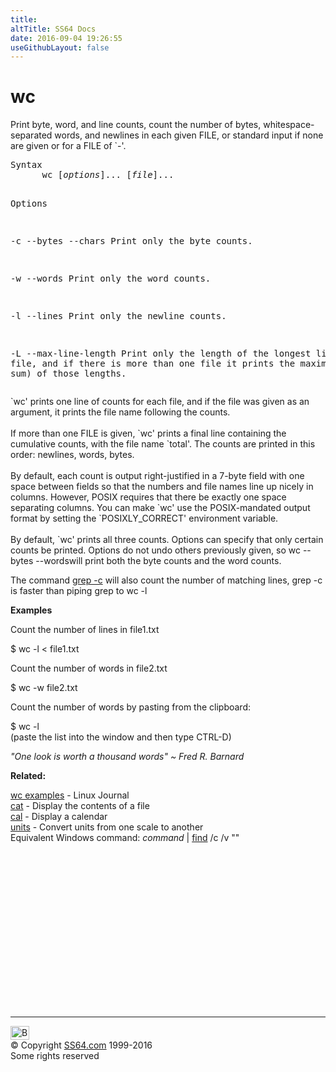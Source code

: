 ```yaml
---
title:
altTitle: SS64 Docs
date: 2016-09-04 19:26:55
useGithubLayout: false
---
```

<!-- #BeginLibraryItem "/Library/head_bash.lbi" --><!-- #EndLibraryItem --><h1>wc</h1> 
<p> Print byte, word, and line counts, count the number of bytes, 
  whitespace-separated words, and newlines in each given FILE, or standard input 
if none are given or for a FILE of `-'.</p>
<pre>Syntax
      wc [<i>options</i>]... [<i>file</i>]...

Options

   -c
   --bytes
   --chars
        Print only the byte counts.

   -w
   --words
        Print only the word counts.

   -l
   --lines
        Print only the newline counts.

   -L
   --max-line-length
        Print only the length of the longest line per file, 
        and if there is more than one file it prints the 
        maximum (not the sum) of those lengths. </pre>
<p> `wc' prints one line of counts for each file, and if the file 
  was given as an argument, it prints the file name following the counts. <br>
  <br>
  If more than one FILE is given, `wc' prints a final line containing the cumulative 
  counts, with the file name `total'. The counts are printed in this order: newlines, 
  words, bytes. <br>
  <br>
  By default, each count is output right-justified in a 7-byte field with one 
  space between fields so that the numbers and file names line up nicely in columns. 
  However, POSIX requires that there be exactly one space separating columns. 
  You can make `wc' use the POSIX-mandated output format by setting the `POSIXLY_CORRECT' 
  environment variable. <br>
  <br>
  By default, `wc' prints all three counts. Options can specify that only certain 
  counts be printed. Options do not undo others previously given, so <span class="code">wc --bytes --words</span>will print both the byte counts and the word counts. </p>
<p>The command <a href="grep.html">grep -c</a>  will also count the number of matching lines, <span class="code">grep -c</span> is faster than piping <span class="code">grep</span> to <span class="code">wc -l</span></p>
<p><b>Examples</b></p>
<p>Count the number of lines in file1.txt </p>
<p><span class="code">$ wc -l &lt; file1.txt </span></p>
<p>Count the number of words in file2.txt </p>
<p><span class="code">$ wc -w  file2.txt </span></p>
<p>Count the number of words by pasting from the clipboard: </p>
<p><span class="code">$ wc -l<br>
(paste the list into the window and then type CTRL-D)</span></p>
<p class="quote">  <i>"One look is worth a thousand words" ~ Fred 
  R. Barnard</i> </p>
<p><b>Related:</b></p>
<p><a href="http://www.linuxjournal.com/article/1327">wc examples</a> -   Linux Journal <br>
  <a href="cat.html">cat</a> - Display the contents of a file<br>
  <a href="cal.html">cal</a> - Display a calendar<br>
<a href="units.html"> units</a> - Convert units from one scale to another <br>
Equivalent Windows command: <span class="code"><i>command</i> | <a href="../nt/find.html">find</a> /c /v ""</span></p><!-- #BeginLibraryItem "/Library/foot_bash.lbi" --><p>
<!-- bash300 -->
<ins class="adsbygoogle" style="display:inline-block;width:300px;height:250px" data-ad-client="ca-pub-6140977852749469" data-ad-slot="4615356305"></ins>
<script>
(adsbygoogle = window.adsbygoogle || []).push({});
</script></p>
<hr>
<div id="bl" class="footer"><a href="wc.html#"><img src="../images/top.png" width="30" height="22" alt="Back to the Top"></a></div>
<div id="br" class="footer, tagline">© Copyright <a href="../index.html">SS64.com</a> 1999-2016<br>
Some rights reserved</div><!-- #EndLibraryItem -->

